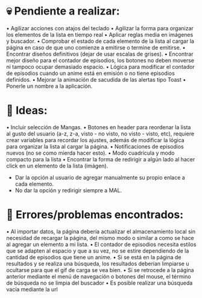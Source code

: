 # 💀 Pendiente a realizar:
• Agilizar acciones con atajos del teclado
• Agilizar la forma para organizar los elementos de la lista en tiempo real
• Aplicar reglas media en imágenes y buscador.
• Comprobar el estado de cada elemento de la lista al cargar la página en caso de que uno comienze a emitirse o termine de emitirse.
• Encontrar diseños definitivos (dejar de usar escalas de grises).
• Encontrar mejor diseño para el contador de episodios, los botones no deben moverse ni tampoco ocupar demasiado espacio.
• Lógica para modificar el contador de episodios cuando un anime está en emisión o no tiene episodios definidos.
• Mejorar la animación de sacudida de las alertas tipo Toast
• Ponerle un nombre a la aplicación.

# 🧠 Ideas:
• Incluir selección de Mangas.
• Botones en header para reordenar la lista al gusto del usuario (a-z, z-a, visto - no visto, no visto - visto, etc), requiere crear variables para recordar los ajustes, además de modificar la lógica para organizar la lista al cargar la página.
• Notificaciones de episodios nuevos (no se como mierda hacer esto).
• Modo cuadrícula y modo compacto para la lista
• Encontrar la forma de redirigir a algún lado al hacer click en un elemento de la lista (imágen).
  - Dar la opción al usuario de agregar manualmente su propio enlace a cada elemento.
  - No dar la opción y redirigir siempre a MAL.

# 🐞 Errores/problemas encontrados:
• Al importar datos, la página debería actualizar el almacenamiento local sin necesidad de recargar la página, del mismo modo o similar a como se hace al agregar un elemento a mi lista.
• El contador de episodios necesita estilos que se adapten al espacio y que a su vez, no se estire dependiendo de la cantidad de episodios que tiene un anime.
• Si se está en la página de resultados y se realiza una búsqueda, los resultados deberían limpiarse u ocultarse para que el gif de carga se vea bien.
• Si se retrocede a la página anterior mediante el menú de navegación o botones del mouse, el término de búsqueda no se limpia del buscador
• Es posible realizar una búsqueda vacía mediante la url